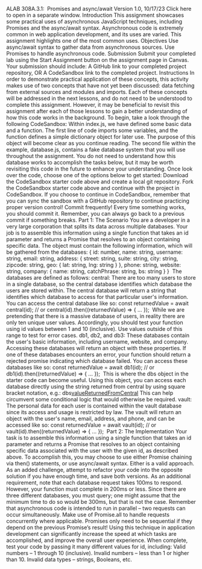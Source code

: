 ALAB 308A.3.1:  Promises and async/await
Version 1.0, 10/17/23 Click here to open in a separate window.
Introduction
This assignment showcases some practical uses of asynchronous JavaScript techniques, including Promises and the async/await syntax. Asynchronous code is extremely common in web application development, and its uses are varied. This assignment highlights one of the most common uses.
Objectives
Use async/await syntax to gather data from asynchronous sources.
Use Promises to handle asynchronous code.
Submission
Submit your completed lab using the Start Assignment button on the assignment page in Canvas.
Your submission should include:
A GitHub link to your completed project repository, OR
A CodeSandbox link to the completed project.
Instructions
In order to demonstrate practical application of these concepts, this activity makes use of two concepts that have not yet been discussed: data fetching from external sources and modules and imports. 
Each of these concepts will be addressed in the next lessons, and do not need to be understood to complete this assignment. However, it may be beneficial to revisit this assignment after each of those lessons to gain a better understanding of how this code works in the background.
To begin, take a look through the following CodeSandbox:
Within index.js, we have defined some basic data and a function. The first line of code imports some variables, and the function defines a simple dictionary object for later use. The purpose of this object will become clear as you continue reading.
The second file within the example, database.js, contains a fake database system that you will use throughout the assignment. You do not need to understand how this database works to accomplish the tasks below, but it may be worth revisiting this code in the future to enhance your understanding.
Once look over the code, choose one of the options below to get started:
Download the CodeSandbox starter code above and create a local git repository.
Fork the CodeSandbox starter code above and continue with the project in CodeSandbox.
If you choose to continue in CodeSandbox, remember that you can sync the sandbox with a GitHub repository to continue practicing proper version control!
Commit frequently! Every time something works, you should commit it. Remember, you can always go back to a previous commit if something breaks.
Part 1: The Scenario
You are a developer in a very large corporation that splits its data across multiple databases. 
Your job is to assemble this information using a single function that takes an id parameter and returns a Promise that resolves to an object containing specific data.
The object must contain the following information, which will be gathered from the databases:
{
    id: number,
    name: string,
    username: string,
    email: string,
    address: {
      street: string,
      suite: string,
      city: string,
      zipcode: string,
      geo: {
        lat: string,
        lng: string
      }
    },
    phone: string,
    website: string,
    company: {
      name: string,
      catchPhrase: string,
      bs: string
    }
}
 The databases are defined as follows:
central: There are too many users to store in a single database, so the central database identifies which database the users are stored within. 
The central database will return a string that identifies which database to access for that particular user's information. You can access the central database like so:
const returnedValue = await central(id);
// or
central(id).then((returnedValue) => { ... });
 While we are pretending that there is a massive database of users, in reality there are only ten unique user values. Accordingly, you should test your function using id values between 1 and 10 (inclusive). Use values outside of this range to test for error cases.
db1, db2, and db3: These databases contain the user's basic information, including username, website, and company. Accessing these databases will return an object with these properties. If one of these databases encounters an error, your function should return a rejected promise indicating which database failed. 
You can access these databases like so:
const returnedValue = await db1(id);
// or
db1(id).then((returnedValue) => { ... });
 This is where the dbs object in the starter code can become useful. Using this object, you can access each database directly using the string returned from central by using square bracket notation, e.g.:
dbs[valueReturnedFromCentral](id)
This can help circumvent some conditional logic that would otherwise be required.
vault: The personal data for each user is contained within the vault database since its access and usage is restricted by law. The vault will return an object with the user's name, email, address, and phone, and can be accessed like so:
const returnedValue = await vault(id);
// or
vault(id).then((returnedValue) => { ... });
 Part 2: The Implementation
Your task is to assemble this information using a single function that takes an id parameter and returns a Promise that resolves to an object containing specific data associated with the user with the given id, as described above.
To accomplish this, you may choose to use either Promise chaining via then() statements, or use async/await syntax. Either is a valid approach. As an added challenge, attempt to refactor your code into the opposite solution if you have enough time, and save both versions.
As an additional requirement, note that each database request takes 100ms to respond. However, your function must complete in 200ms or less. Since there are three different databases, you must query; one might assume that the minimum time to do so would be 300ms, but that is not the case.
Remember that asynchronous code is intended to run in parallel – two requests can occur simultaneously. Make use of Promise.all to handle requests concurrently where applicable. Promises only need to be sequential if they depend on the previous Promise’s result!
Using this technique in application development can significantly increase the speed at which tasks are accomplished, and improve the overall user experience.
When complete, test your code by passing it many different values for id, including:
Valid numbers – 1 through 10 (inclusive).
Invalid numbers – less than 1 or higher than 10.
Invalid data types – strings, Booleans, etc.